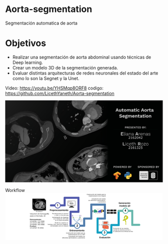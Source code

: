 # Aorta-segmentation
Segmentación automatica de aorta

# Objetivos
- Realizar una segmentación de aorta abdominal usando técnicas de Deep learning.
- Crear un modelo 3D de la segmentación generada.
- Evaluar distintas arquitecturas de redes neuronales del estado del arte como lo son la Segnet y la Unet.

Video: https://youtu.be/YHSMqp8ORF8
codigo: https://github.com/LicethYaneth/Aorta-segmentation


<img src="banner.png">

Workflow
<img src="workflow.png">

